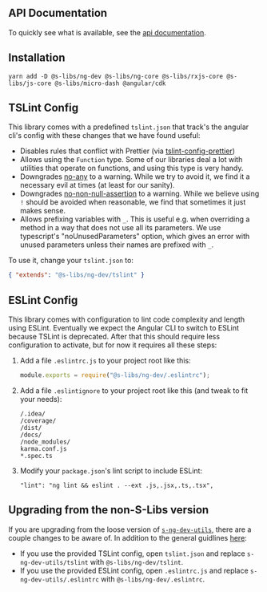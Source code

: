 ## API Documentation

To quickly see what is available, see the [api documentation](https://simontonsoftware.github.io/s-libs/ng-dev).

## Installation

```
yarn add -D @s-libs/ng-dev @s-libs/ng-core @s-libs/rxjs-core @s-libs/js-core @s-libs/micro-dash @angular/cdk
```

## TSLint Config

This library comes with a predefined `tslint.json` that track's the angular cli's config with these changes that we have found useful:

- Disables rules that conflict with Prettier (via [tslint-config-prettier](https://github.com/prettier/tslint-config-prettier))
- Allows using the `Function` type. Some of our libraries deal a lot with utilities that operate on functions, and using this type is very handy.
- Downgrades [no-any]() to a warning. While we try to avoid it, we find it a necessary evil at times (at least for our sanity).
- Downgrades [no-non-null-assertion](https://palantir.github.io/tslint/rules/no-non-null-assertion/) to a warning. While we believe using `!` should be avoided when reasonable, we find that sometimes it just makes sense.
- Allows prefixing variables with `_`. This is useful e.g. when overriding a method in a way that does not use all its parameters. We use typescript's "noUnusedParameters" option, which gives an error with unused parameters unless their names are prefixed with `_`.

To use it, change your `tslint.json` to:

```json
{ "extends": "@s-libs/ng-dev/tslint" }
```

## ESLint Config

This library comes with configuration to lint code complexity and length using ESLint. Eventually we expect the Angular CLI to switch to ESLint because TSLint is deprecated. After that this should require less configuration to activate, but for now it requires all these steps:

1. Add a file `.eslintrc.js` to your project root like this:

   ```js
   module.exports = require("@s-libs/ng-dev/.eslintrc");
   ```

1. Add a file `.eslintignore` to your project root like this (and tweak to fit your needs):

   ```
   /.idea/
   /coverage/
   /dist/
   /docs/
   /node_modules/
   karma.conf.js
   *.spec.ts
   ```

1. Modify your `package.json`'s lint script to include ESLint:
   ```
   "lint": "ng lint && eslint . --ext .js,.jsx,.ts,.tsx",
   ```

## Upgrading from the non-S-Libs version

If you are upgrading from the loose version of [`s-ng-dev-utils`](https://github.com/simontonsoftware/s-ng-dev-utils), there are a couple changes to be aware of. In addition to the general guidlines [here](https://github.com/simontonsoftware/s-libs/#upgrading-from-the-loose-packages):

- If you use the provided TSLint config, open `tslint.json` and replace `s-ng-dev-utils/tslint` with `@s-libs/ng-dev/tslint`.
- If you use the provided ESLint config, open `.eslintrc.js` and replace `s-ng-dev-utils/.eslintrc` with `@s-libs/ng-dev/.eslintrc`.
